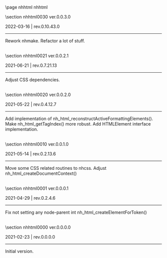 \page nhhtml nhhtml

<div style="max-width:700px;">

\section nhhtml0030 ver.0.0.3.0

2022-03-16 | rev.0.10.43.0

 ---

 Rework nhmake. Refactor a lot of stuff.

<br>\section nhhtml0021 ver.0.0.2.1

2021-06-21 | rev.0.7.21.13

 ---

 Adjust CSS dependencies.

<br>\section nhhtml0020 ver.0.0.2.0

2021-05-22 | rev.0.4.12.7

 ---

 Add implementation of nh_html_reconstructActiveFormattingElements(). Make nh_html_getTagIndex() more robust. Add HTMLElement interface implementation.

<br>\section nhhtml0010 ver.0.0.1.0

2021-05-14 | rev.0.2.13.6

 ---

 Move some CSS related routines to nhcss. Adjust nh_html_createDocumentContext()

<br>\section nhhtml0001 ver.0.0.0.1

2021-04-29 | rev.0.2.4.6

 ---

 Fix not setting any node-parent int nh_html_createElementForToken()

<br>\section nhhtml0000 ver.0.0.0.0

2021-02-23 | rev.0.0.0.0

 ---

 Initial version.

<br></div>